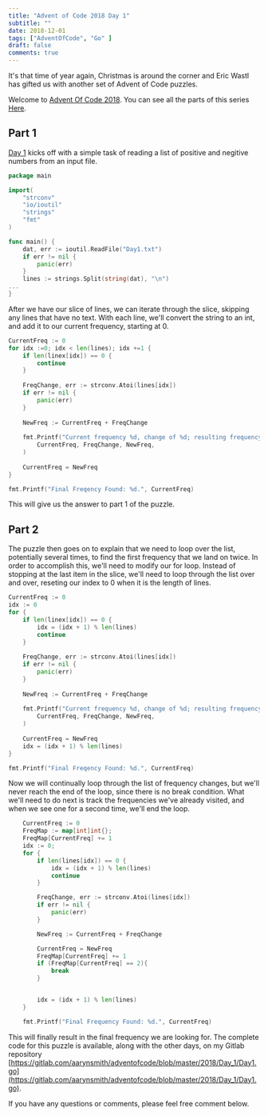 ```yaml
---
title: "Advent of Code 2018 Day 1"
subtitle: ""
date: 2018-12-01
tags: ["AdventOfCode", "Go" ]
draft: false
comments: true
---
```



It's that time of year again, Christmas is around the corner and Eric Wastl has gifted us with another set of Advent of Code puzzles.
<!--more-->
Welcome to [Advent Of Code 2018](https://adventofcode.com/2018/). You can see all the parts of this series [Here](/tags/adventofcode/).
 
## Part 1

[Day 1](https://adventofcode.com/2018/day/1) kicks off with a simple task of reading a list of positive and negitive numbers from an input file.

```go
package main

import(
    "strconv"
    "io/ioutil"
    "strings"
    "fmt"
)

func main() {
    dat, err := ioutil.ReadFile("Day1.txt")
	if err != nil {
		panic(err)
	}
	lines := strings.Split(string(dat), "\n")
...
}
```

After we have our slice of lines, we can iterate through the slice, skipping any lines that have no text. With each line, we'll convert the string to an int, and add it to our current frequency, starting at 0.

```go
CurrentFreq := 0
for idx :=0; idx < len(lines); idx +=1 {
    if len(linex[idx]) == 0 {
        continue
    }
    
    FreqChange, err := strconv.Atoi(lines[idx])
    if err != nil { 
        panic(err)
    }
    
    NewFreq := CurrentFreq + FreqChange
    
    fmt.Printf("Current frequency %d, change of %d; resulting frequency %d.\n",
        CurrentFreq, FreqChange, NewFreq,
    )
    
    CurrentFreq = NewFreq
}

fmt.Printf("Final Freqency Found: %d.", CurrentFreq)
```

This will give us the answer to part 1 of the puzzle. 

## Part 2

The puzzle then goes on to explain that we need to loop over the list, potentially several times, to find the first frequency that we land on twice. In order to accomplish this, we'll need to modify our for loop. Instead of stopping at the last item in the slice, we'll need to loop through the list over and over, reseting our index to 0 when it is the length of lines. 

```go
CurrentFreq := 0
idx := 0
for {
    if len(linex[idx]) == 0 {
        idx = (idx + 1) % len(lines)
        continue
    }
    
    FreqChange, err := strconv.Atoi(lines[idx])
    if err != nil { 
        panic(err)
    }
    
    NewFreq := CurrentFreq + FreqChange
    
    fmt.Printf("Current frequency %d, change of %d; resulting frequency %d.\n",
        CurrentFreq, FreqChange, NewFreq,
    )
    
    CurrentFreq = NewFreq
    idx = (idx + 1) % len(lines)
}

fmt.Printf("Final Freqency Found: %d.", CurrentFreq)
```

Now we will continually loop through the list of frequency changes, but we'll never reach the end of the loop, since there is no break condition. What we'll need to do next is track the frequencies we've already visited, and when we see one for a second time, we'll end the loop.

```go
	CurrentFreq := 0
	FreqMap := map[int]int{};
	FreqMap[CurrentFreq] += 1
	idx := 0;
	for {
		if len(lines[idx]) == 0 {
			idx = (idx + 1) % len(lines)
			continue
		}

		FreqChange, err := strconv.Atoi(lines[idx])
		if err != nil {
			panic(err)
		}

		NewFreq := CurrentFreq + FreqChange

		CurrentFreq = NewFreq
		FreqMap[CurrentFreq] += 1
		if (FreqMap[CurrentFreq] == 2){
			break
		}


		idx = (idx + 1) % len(lines)
	}

	fmt.Printf("Final Frequency Found: %d.", CurrentFreq)
```

This will finally result in the final frequency we are looking for. The complete code for this puzzle is available, along with the other days, on my Gitlab repository [https://gitlab.com/aarynsmith/adventofcode/blob/master/2018/Day_1/Day1.go](https://gitlab.com/aarynsmith/adventofcode/blob/master/2018/Day_1/Day1.go). 

If you have any questions or comments, please feel free comment below.

